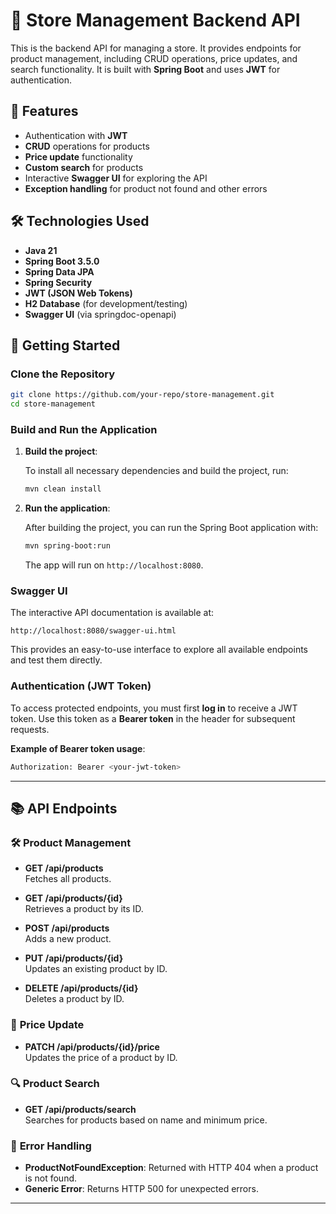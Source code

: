
# 🛒 **Store Management Backend API**

This is the backend API for managing a store. It provides endpoints for product management, including CRUD operations, price updates, and search functionality. It is built with **Spring Boot** and uses **JWT** for authentication.

## 🚀 **Features**

- Authentication with **JWT**
- **CRUD** operations for products
- **Price update** functionality
- **Custom search** for products
- Interactive **Swagger UI** for exploring the API
- **Exception handling** for product not found and other errors

## 🛠️ **Technologies Used**

- **Java 21**
- **Spring Boot 3.5.0**
- **Spring Data JPA**
- **Spring Security**
- **JWT (JSON Web Tokens)**
- **H2 Database** (for development/testing)
- **Swagger UI** (via springdoc-openapi)

## 🔧 **Getting Started**

### Clone the Repository

```bash
git clone https://github.com/your-repo/store-management.git
cd store-management
```

### Build and Run the Application

1. **Build the project**:

   To install all necessary dependencies and build the project, run:

   ```bash
   mvn clean install
   ```

2. **Run the application**:

   After building the project, you can run the Spring Boot application with:

   ```bash
   mvn spring-boot:run
   ```

   The app will run on `http://localhost:8080`.

### Swagger UI

The interactive API documentation is available at:

```
http://localhost:8080/swagger-ui.html
```

This provides an easy-to-use interface to explore all available endpoints and test them directly.

### Authentication (JWT Token)

To access protected endpoints, you must first **log in** to receive a JWT token. Use this token as a **Bearer token** in the header for subsequent requests.

**Example of Bearer token usage**:

```bash
Authorization: Bearer <your-jwt-token>
```

---

## 📚 **API Endpoints**

### 🛠️ **Product Management**

- **GET /api/products**  
  Fetches all products.

- **GET /api/products/{id}**  
  Retrieves a product by its ID.

- **POST /api/products**  
  Adds a new product.

- **PUT /api/products/{id}**  
  Updates an existing product by ID.

- **DELETE /api/products/{id}**  
  Deletes a product by ID.

### 💸 **Price Update**

- **PATCH /api/products/{id}/price**  
  Updates the price of a product by ID.

### 🔍 **Product Search**

- **GET /api/products/search**  
  Searches for products based on name and minimum price.

### 🚫 **Error Handling**

- **ProductNotFoundException**: Returned with HTTP 404 when a product is not found.
- **Generic Error**: Returns HTTP 500 for unexpected errors.

---


